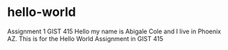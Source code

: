 # hello-world
Assignment 1 GIST 415
Hello my name is Abigale Cole and I live in Phoenix AZ. This is for the Hello World Assignment in GIST 415
